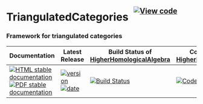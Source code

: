 <!-- BEGIN HEADER -->
# TriangulatedCategories&ensp;<sup><sup>[![View code][code-img]][code-url]</sup></sup>

### Framework for triangulated categories

| Documentation | Latest Release | Build Status of [HigherHomologicalAlgebra](/../../) | Code Coverage of [HigherHomologicalAlgebra](/../../) |
| ------------- | -------------- | ------------ | ------------- |
| [![HTML stable documentation][html-img]][html-url] [![PDF stable documentation][pdf-img]][pdf-url] | [![version][version-img]][version-url] [![date][date-img]][date-url] | [![Build Status][tests-img]][tests-url] | [![Code Coverage][codecov-img]][codecov-url] |

<!-- END HEADER -->

<!-- BEGIN FOOTER -->
[html-img]: https://img.shields.io/badge/🔗%20HTML-stable-blue.svg
[html-url]: https://homalg-project.github.io/HigherHomologicalAlgebra/TriangulatedCategories/doc/chap0_mj.html

[pdf-img]: https://img.shields.io/badge/🔗%20PDF-stable-blue.svg
[pdf-url]: https://homalg-project.github.io/HigherHomologicalAlgebra/TriangulatedCategories/download_pdf.html

[version-img]: https://img.shields.io/endpoint?url=https://homalg-project.github.io/HigherHomologicalAlgebra/TriangulatedCategories/badge_version.json&label=🔗%20version&color=yellow
[version-url]: https://homalg-project.github.io/HigherHomologicalAlgebra/TriangulatedCategories/view_release.html

[date-img]: https://img.shields.io/endpoint?url=https://homalg-project.github.io/HigherHomologicalAlgebra/TriangulatedCategories/badge_date.json&label=🔗%20released%20on&color=yellow
[date-url]: https://homalg-project.github.io/HigherHomologicalAlgebra/TriangulatedCategories/view_release.html

[tests-img]: https://github.com/homalg-project/HigherHomologicalAlgebra/workflows/Tests/badge.svg?branch=master
[tests-url]: https://github.com/homalg-project/HigherHomologicalAlgebra/actions?query=workflow%3ATests+branch%3Amaster

[codecov-img]: https://codecov.io/gh/homalg-project/HigherHomologicalAlgebra/branch/master/graph/badge.svg
[codecov-url]: https://codecov.io/gh/homalg-project/HigherHomologicalAlgebra

[code-img]: https://img.shields.io/badge/-View%20code-blue?logo=github
[code-url]: https://github.com/homalg-project/HigherHomologicalAlgebra/tree/master/TriangulatedCategories#top
<!-- END FOOTER -->
